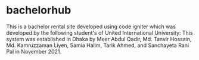 # bachelorhub
 This is a bachelor rental site developed using code igniter which was developed by the following student's of United International University: 
 This system was established in Dhaka by Meer Abdul Qadir, Md. Tanvir Hossain, Md. Kamruzzaman Liyen, Samia Halim, Tarik Ahmed, and Sanchayeta Rani Pal in November 2021.
